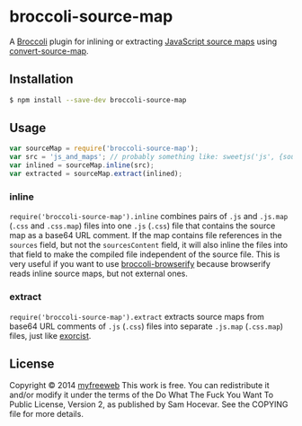# broccoli-source-map

A [Broccoli] plugin for inlining or extracting [JavaScript source maps] using [convert-source-map].

[Broccoli]: https://github.com/joliss/broccoli
[JavaScript source maps]: http://www.html5rocks.com/en/tutorials/developertools/sourcemaps/
[convert-source-map]: https://www.npmjs.org/package/convert-source-map

## Installation

```bash
$ npm install --save-dev broccoli-source-map
```

## Usage

```js
var sourceMap = require('broccoli-source-map');
var src = 'js_and_maps'; // probably something like: sweetjs('js', {sourceMap: true, readableNames: true});
var inlined = sourceMap.inline(src);
var extracted = sourceMap.extract(inlined);
```

### inline

`require('broccoli-source-map').inline` combines pairs of `.js` and `.js.map` (`.css` and `.css.map`) files into one `.js` (`.css`) file that contains the source map as a base64 URL comment.
If the map contains file references in the `sources` field, but not the `sourcesContent` field, it will also inline the files into that field to make the compiled file independent of the source file.
This is very useful if you want to use [broccoli-browserify] because browserify reads inline source maps, but not external ones.

[broccoli-browserify]: https://github.com/gingerhendrix/broccoli-browserify

### extract

`require('broccoli-source-map').extract` extracts source maps from base64 URL comments of `.js` (`.css`) files into separate `.js.map` (`.css.map`) files, just like [exorcist].

[exorcist]: https://github.com/thlorenz/exorcist

## License

Copyright © 2014 [myfreeweb](https://github.com/myfreeweb)
This work is free. You can redistribute it and/or modify it under the
terms of the Do What The Fuck You Want To Public License, Version 2,
as published by Sam Hocevar. See the COPYING file for more details.
